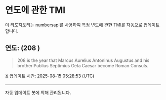 
# 연도에 관한 TMI

이 리포지토리는 numbersapi를 사용하여 특정 년도에 관한 TMI를 자동으로 업데이트합니다.

## 연도: (208 )
> 208 is the year that Marcus Aurelius Antoninus Augustus and his brother Publius Septimius Geta Caesar become Roman Consuls.

⏳ 업데이트 시간: 2025-08-15 05:28:53 (UTC)

---
자동 업데이트 봇에 의해 관리됩니다.
